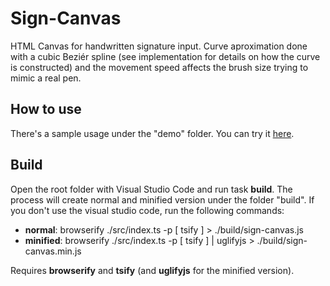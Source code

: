 # Sign-Canvas
HTML Canvas for handwritten signature input.
Curve aproximation done with a cubic Beziér spline (see implementation for details on how the curve is constructed) and the movement speed affects the brush size trying to mimic a real pen.

## How to use
There's a sample usage under the "demo" folder. You can try it [here](https://erbuka.github.io/sign-canvas/demo/).

## Build
Open the root folder with Visual Studio Code and run task **build**. The process will create normal and minified version under the folder 
"build". If you don't use the visual studio code, run the following commands:
- **normal**: browserify ./src/index.ts -p [ tsify ] > ./build/sign-canvas.js
- **minified**: browserify ./src/index.ts -p [ tsify ] | uglifyjs > ./build/sign-canvas.min.js

Requires **browserify** and **tsify** (and **uglifyjs** for the minified version).

